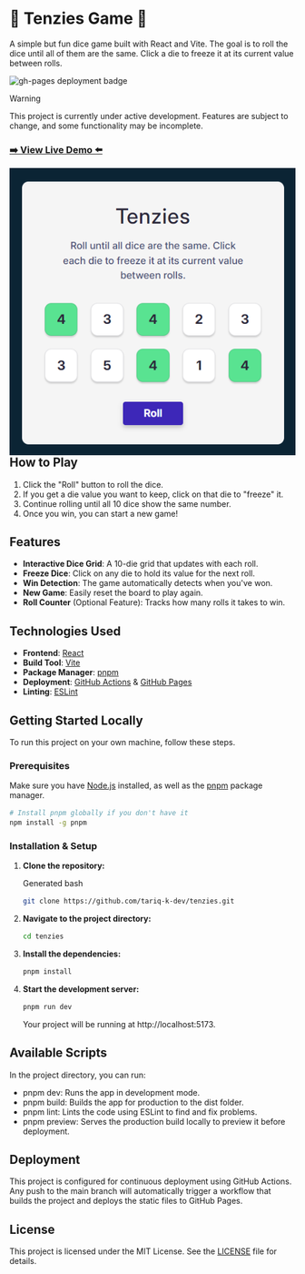 # 🎲 Tenzies Game 🎲

A simple but fun dice game built with React and Vite. The goal is to roll the dice until all of them are the same. Click a die to freeze it at its current value between rolls.

![gh-pages deployment badge](https://github.com/tariq-k-dev/tenzies/actions/workflows/gh-pages.yml/badge.svg)

> [!WARNING]
> This project is currently under active development. Features are subject to change, and some functionality may be incomplete.

### [➡️ View Live Demo ⬅️](https://www.google.com/url?sa=E&q=https%3A%2F%2Ftariq-k-dev.github.io%2Ftenzies%2F)

<img src="./src/assets/images/tenzies-site.png" alt="Tenzies website screenshot" style="float: left; clear: both;"  />

## How to Play
1. Click the "Roll" button to roll the dice.
2. If you get a die value you want to keep, click on that die to "freeze" it.
3. Continue rolling until all 10 dice show the same number.
4. Once you win, you can start a new game!

## Features
- **Interactive Dice Grid**: A 10-die grid that updates with each roll.
- **Freeze Dice**: Click on any die to hold its value for the next roll.
- **Win Detection**: The game automatically detects when you've won.
- **New Game**: Easily reset the board to play again.
- **Roll Counter** (Optional Feature): Tracks how many rolls it takes to win.

## Technologies Used
- **Frontend**: [React](https://www.google.com/url?sa=E&q=https%3A%2F%2Freactjs.org%2F)
- **Build Tool**: [Vite](https://www.google.com/url?sa=E&q=https%3A%2F%2Fvitejs.dev%2F)
- **Package Manager**: [pnpm](https://www.google.com/url?sa=E&q=https%3A%2F%2Fpnpm.io%2F)
- **Deployment**: [GitHub Actions](https://www.google.com/url?sa=E&q=https%3A%2F%2Fgithub.com%2Ffeatures%2Factions) & [GitHub Pages](https://www.google.com/url?sa=E&q=https%3A%2F%2Fpages.github.com%2F)
- **Linting**: [ESLint](https://www.google.com/url?sa=E&q=https%3A%2F%2Feslint.org%2F)

## Getting Started Locally
To run this project on your own machine, follow these steps.

### Prerequisites

Make sure you have [Node.js](https://www.google.com/url?sa=E&q=https%3A%2F%2Fnodejs.org%2F) installed, as well as the [pnpm](https://www.google.com/url?sa=E&q=https%3A%2F%2Fpnpm.io%2Finstallation) package manager.

```bash
# Install pnpm globally if you don't have it
npm install -g pnpm
```

### Installation & Setup

1. **Clone the repository:**

   Generated bash

   ```bash
   git clone https://github.com/tariq-k-dev/tenzies.git
   ```

2. **Navigate to the project directory:**

   ```bash
   cd tenzies
   ```

3. **Install the dependencies:**

   ```bash
   pnpm install
   ```

4. **Start the development server:**

   ```bash
   pnpm run dev
   ```

   Your project will be running at http://localhost:5173.

## Available Scripts

In the project directory, you can run:

- pnpm dev: Runs the app in development mode.
- pnpm build: Builds the app for production to the dist folder.
- pnpm lint: Lints the code using ESLint to find and fix problems.
- pnpm preview: Serves the production build locally to preview it before deployment.

## Deployment

This project is configured for continuous deployment using GitHub Actions. Any push to the main branch will automatically trigger a workflow that builds the project and deploys the static files to GitHub Pages.

## License

This project is licensed under the MIT License. See the [LICENSE](LICENSE) file for details.


